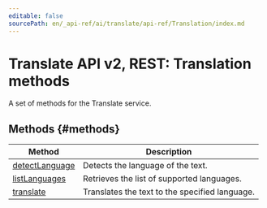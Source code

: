 ```yaml
---
editable: false
sourcePath: en/_api-ref/ai/translate/api-ref/Translation/index.md
---
```


# Translate API v2, REST: Translation methods
A set of methods for the Translate service.

## Methods {#methods}
Method | Description
--- | ---
[detectLanguage](detectLanguage.md) | Detects the language of the text.
[listLanguages](listLanguages.md) | Retrieves the list of supported languages.
[translate](translate.md) | Translates the text to the specified language.